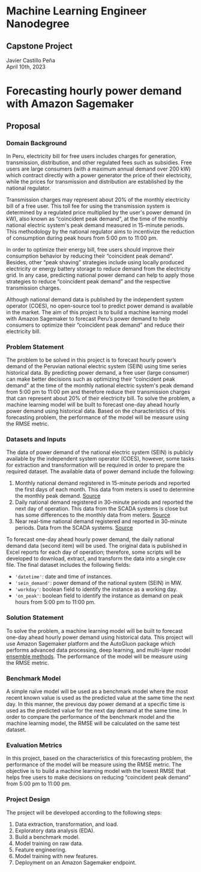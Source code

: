 # Machine Learning Engineer Nanodegree
## Capstone Project
Javier Castillo Peña  
April 10th, 2023

# Forecasting hourly power demand with Amazon Sagemaker

## Proposal

### Domain Background

In Peru, electricity bill for free users includes charges for generation, transmission, distribution, and other regulated fees such as subsidies. Free users are large consumers (with a maximum annual demand over 200 kW) which contract directly with a power generator the price of their electricity, while the prices for transmission and distribution are established by the national regulator.

Transmission charges may represent about 20% of the monthly electricity bill of a free user. This toll fee for using the transmission system is determined by a regulated price multiplied by the user's power demand (in kW), also known as “coincident peak demand”, at the time of the monthly national electric system's peak demand measured in 15-minute periods. This methodology by the national regulator aims to incentivize the reduction of consumption during peak hours from 5:00 pm to 11:00 pm. 

In order to optimize their energy bill, free users should improve their consumption behavior by reducing their “coincident peak demand”. Besides, other “peak shaving” strategies include using locally produced electricity or energy battery storage to reduce demand from the electricity grid. In any case, predicting national power demand can help to apply those strategies to reduce “coincident peak demand” and the respective transmission charges.

Although national demand data is published by the independent system operator (COES), no open-source tool to predict power demand is available in the market. The aim of this project is to build a machine learning model with Amazon Sagemaker to forecast Peru’s power demand to help consumers to optimize their “coincident peak demand” and reduce their electricity bill.

### Problem Statement

The problem to be solved in this project is to forecast hourly power’s demand of the Peruvian national electric system (SEIN) using time series historical data. By predicting power demand, a free user (large consumer) can make better decisions such as optimizing their “coincident peak demand” at the time of the monthly national electric system's peak demand from 5:00 pm to 11:00 pm and therefore reduce their transmission charges that can represent about 20% of their electricity bill. To solve the problem, a machine learning model will be built to forecast one-day ahead hourly power demand using historical data. Based on the characteristics of this forecasting problem, the performance of the model will be measure using the RMSE metric.

### Datasets and Inputs

The data of power demand of the national electric system (SEIN) is publicly available by the independent system operator (COES), however, some tasks for extraction and transformation will be required in order to prepare the required dataset. The available data of power demand include the following:

1. Monthly national demand registered in 15-minute periods and reported the first days of each month. This data from meters is used to determine the monthly peak demand. [Source](https://www.coes.org.pe/Portal/portalinformacion/demanda?indicador=maxima)
2. Daily national demand registered in 30-minute periods and reported the next day of operation. This data from the SCADA systems is close but has some differences to the monthly data from meters. [Source](https://www.coes.org.pe/Portal/PostOperacion/Reportes/Ieod)
3. Near real-time national demand registered and reported in 30-minute periods. Data from the SCADA systems. [Source](https://www.coes.org.pe/Portal/portalinformacion/demanda)

To forecast one-day ahead hourly power demand, the daily national demand data (second item) will be used. The original data is published in Excel reports for each day of operation; therefore, some scripts will be developed to download, extract, and transform the data into a single csv file. The final dataset includes the following fields:

- ```'datetime'```: date and time of instances.
- ```'sein_demand'```: power demand of the national system (SEIN) in MW.
- ```'workday'```: boolean field to identify the instance as a working day.
- ```'on_peak'```: boolean field to identify the instance as demand on peak hours from 5:00 pm to 11:00 pm.

### Solution Statement

To solve the problem, a machine learning model will be built to forecast one-day ahead hourly power demand using historical data. This project will use Amazon Sagemaker platform and the AutoGluon package which performs advanced data processing, deep learning, and multi-layer model [ensemble methods](https://docs.aws.amazon.com/sagemaker/latest/dg/autogluon-tabular-HowItWorks.html). The performance of the model will be measure using the RMSE metric.

### Benchmark Model

A simple naïve model will be used as a benchmark model where the most recent known value is used as the predicted value at the same time the next day. In this manner, the previous day power demand at a specific time is used as the predicted value for the next day demand at the same time. In order to compare the performance of the benchmark model and the machine learning model, the RMSE will be calculated on the same test dataset.

### Evaluation Metrics
In this project, based on the characteristics of this forecasting problem, the performance of the model will be measure using the RMSE metric. The objective is to build a machine learning model with the lowest  RMSE that helps free users to make decisions on reducing “coincident peak demand” from 5:00 pm to 11:00 pm.

### Project Design

The project will be developed according to the following steps:

1. Data extraction, transformation, and load.
2. Exploratory data analysis (EDA).
3. Build a benchmark model.
4. Model training on raw data.
5. Feature engineering.
6. Model training with new features.
7. Deployment on an Amazon Sagemaker endpoint.
